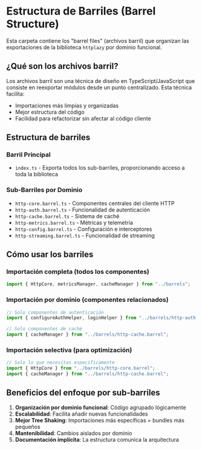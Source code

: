 # Estructura de Barriles (Barrel Structure)

Esta carpeta contiene los "barrel files" (archivos barril) que organizan las exportaciones de la biblioteca `httplazy` por dominio funcional.

## ¿Qué son los archivos barril?

Los archivos barril son una técnica de diseño en TypeScript/JavaScript que consiste en reexportar módulos desde un punto centralizado. Esta técnica facilita:

- Importaciones más limpias y organizadas
- Mejor estructura del código
- Facilidad para refactorizar sin afectar al código cliente

## Estructura de barriles

### Barril Principal

- `index.ts` - Exporta todos los sub-barriles, proporcionando acceso a toda la biblioteca

### Sub-Barriles por Dominio

- `http-core.barrel.ts` - Componentes centrales del cliente HTTP
- `http-auth.barrel.ts` - Funcionalidad de autenticación
- `http-cache.barrel.ts` - Sistema de caché
- `http-metrics.barrel.ts` - Métricas y telemetría
- `http-config.barrel.ts` - Configuración e interceptores
- `http-streaming.barrel.ts` - Funcionalidad de streaming

## Cómo usar los barriles

### Importación completa (todos los componentes)

```typescript
import { HttpCore, metricsManager, cacheManager } from "../barrels";
```

### Importación por dominio (componentes relacionados)

```typescript
// Solo componentes de autenticación
import { configureAuthHelper, loginHelper } from "../barrels/http-auth.barrel";

// Solo componentes de caché
import { cacheManager } from "../barrels/http-cache.barrel";
```

### Importación selectiva (para optimización)

```typescript
// Solo lo que necesitas específicamente
import { HttpCore } from "../barrels/http-core.barrel";
import { cacheManager } from "../barrels/http-cache.barrel";
```

## Beneficios del enfoque por sub-barriles

1. **Organización por dominio funcional**: Código agrupado lógicamente
2. **Escalabilidad**: Facilita añadir nuevas funcionalidades
3. **Mejor Tree Shaking**: Importaciones más específicas = bundles más pequeños
4. **Mantenibilidad**: Cambios aislados por dominio
5. **Documentación implícita**: La estructura comunica la arquitectura
